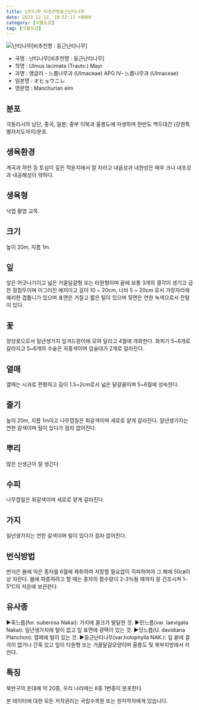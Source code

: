 ```yaml
---
title: 난티나무_비추천명둥근난티나무
date: 2023-12-12, 18:52:17 +0800
category: [식물도감]
tag: [식물도감]
---
```




![난티나무[비추천명 : 둥근난티나무]](http://www.nature.go.kr/fileUpload/plants/basic/Ulmaceae/Ulmus/1031/1031_10_th2.JPG)
- 국명 : 난티나무[비추천명 : 둥근난티나무]
- 학명 : Ulmus laciniata (Trautv.) Mayr
- 과명 : 앵글러 - 느릅나무과 (Ulmaceae) APG Ⅳ- 느릅나무과 (Ulmaceae)
- 일본명 : オヒョウニレ
- 영문명 : Manchurian elm


## 분포
극동러시아 남단, 중국, 일본; 중부 이북과 울릉도에 자생하며 한반도 백두대간 (강원특별자치도까지)분포.
## 생육환경
계곡과 하천 등 토심이 깊은 적윤지에서 잘 자라고 내음성과 내한성은 매우 크나 내조성과 내공해성이 약하다.
## 생육형
낙엽 활엽 교목.
## 크기
높이 20m, 지름 1m. 
## 잎
잎은 어긋나기이고 넓은 거꿀달걀형 또는 타원형이며 끝에 보통 3개의 결각이 생기고 급한 점첨두이며 이그러진 예저이고 길이 10 ~ 20cm, 너비 5 ~ 20cm 로서 가장자리에 예리한 겹톱니가 있으며 표면은 거칠고 짧은 털이 있으며 뒷면은 연한 녹색으로서 잔털이 있다.
## 꽃
양성꽃으로서 일년생가지 잎겨드랑이에 모여 달리고 4월에 개화한다. 화피가 5~6개로 갈라지고 5~6개의 수술은 자홍색이며 암술대가 2개로 갈라진다.
## 열매
열매는 시과로 편평하고 길이 1.5~2cm로서 넓은 달걀꼴이며 5~6월에 성숙한다.
## 줄기
높이 20m, 지름 1m이고 나무껍질은 회갈색이며 세로로 얕게 갈라진다. 일년생가지는 연한 갈색이며 털이 있다가 점차 없어진다.
## 뿌리
많은 신생근이 잘 생긴다.
## 수피
나무껍질은 회갈색이며 세로로 얕게 갈라진다.
## 가지
일년생가지는 연한 갈색이며 털이 있다가 점차 없어진다.
## 번식방법
번식은 봄에 익은 종자를 6월에 채취하여 저장할 필요없이 직파하여야 그 해에 50㎝이상 자란다.  봄에 파종하려고 할 때는 종자의 함수량이 2-3％될 때까지 잘 건조시켜 1-5℃의 저온에 보관한다.
## 유사종
▶혹느릅(for. suberosa Nakai): 가지에 콜크가 발달한 것.▶민느릅(var. laevigata Nakai): 일년생가지에 털이 없고 잎 표면에 광택이 있는 것.▶당느릅(U. davidiana Planchon): 열매에 털이 있는 것.▶둥근난티나무(var.holophylla NAK.): 잎 끝에 결각이 없거나 간혹 있고 잎이 타원형 또는 거꿀달걀모양이며 울릉도 및 북부지방에서 자란다.
## 특징
북반구의 온대에 약 20종, 우리 나라에는 6종 1변종이 분포한다.






본 데이터에 대한 모든 저작권리는 국립수목원 또는 원저작자에게 있습니다.
